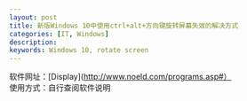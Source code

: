```yaml
---
layout: post
title: 新版Windows 10中使用ctrl+alt+方向键旋转屏幕失效的解决方式
categories: [IT, Windows]
description: 
keywords: Windows 10, rotate screen
---
```


软件网址：[Display](http://www.noeld.com/programs.asp#）   
使用方式：自行查阅软件说明


